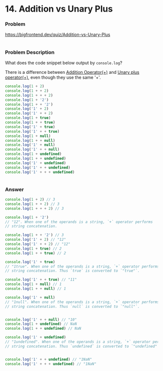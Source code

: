 # 14. Addition vs Unary Plus

### Problem

https://bigfrontend.dev/quiz/Addition-vs-Unary-Plus

#

### Problem Description

What does the code snippet below output by `console.log`?

There is a difference between [Addition Operator(+)](https://tc39.es/ecma262/#sec-addition-operator-plus) and [Unary plus operator(+)](https://tc39.es/ecma262/#sec-unary-plus-operator), even though they use the same '+'.

<!-- prettier-ignore -->
```js
console.log(1 + 2)
console.log(1 + + 2)
console.log(1 + + + 2)
console.log(1 + '2')
console.log(1 + + '2')
console.log('1' + 2)
console.log('1' + + 2)
console.log(1 + true)
console.log(1 + + true)
console.log('1' + true)
console.log('1' + + true)
console.log(1 + null)
console.log(1 + + null)
console.log('1' + null)
console.log('1' + + null)
console.log(1 + undefined)
console.log(1 + + undefined)
console.log('1' + undefined)
console.log('1' + + undefined)
console.log('1' + + + undefined)
```

#

### Answer

<!-- prettier-ignore -->
```js
console.log(1 + 2) // 3
console.log(1 + + 2) // 3
console.log(1 + + + 2) // 3

console.log(1 + '2') 
// "12". When one of the operands is a string, `+` operator performs
// string concatenation.

console.log(1 + + '2') // 3
console.log('1' + 2) // "12"
console.log('1' + + 2) // "12"
console.log(1 + true) // 2
console.log(1 + + true) // 2

console.log('1' + true) 
// "1true". When one of the operands is a string, `+` operator performs
// string concatenation. Thus `true` is converted to `"true"`.

console.log('1' + + true) // "11"
console.log(1 + null) // 1
console.log(1 + + null) // 1

console.log('1' + null) 
// "1null". When one of the operands is a string, `+` operator performs
// string concatenation. Thus `null` is converted to `"null"`.


console.log('1' + + null) // "10"
console.log(1 + undefined) // NaN
console.log(1 + + undefined) // NaN

console.log('1' + undefined) 
// "1undefined". When one of the operands is a string, `+` operator performs
// string concatenation. Thus `undefined` is converted to `"undefined"`.


console.log('1' + + undefined) // "1NaN"
console.log('1' + + + undefined) // "1NaN"
```
